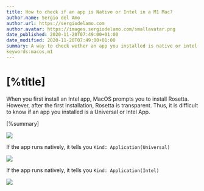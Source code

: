 ```yaml
---
title: How to check if an app is Native or Intel in a M1 Mac?
author.name: Sergio del Amo
author.url: https://sergiodelamo.com
author.avatar: https://images.sergiodelamo.com/smallavatar.png 
date_published: 2020-11-20T07:49:00+01:00
date_modified: 2020-11-20T07:49:00+01:00
summary: A way to check wether an app you installed is native or intel is to right click "Get Info" in an application.
keywords:macos,m1
---
```


# [%title]

When you first install an Intel app, MacOS prompts you to install Rosetta. However, after the first installation, Rosetta is transparent. Thus, it is difficult to know if an app you installed is a Universal or Intel App. 

[%summary]

![](https://images.sergiodelamo.com/app-get-info.png)

If the app runs natively, it tells you `Kind: Application(Universal)`

![](https://images.sergiodelamo.com/macos-app-universal.png)

If the app runs natively, it tells you `Kind: Application(Intel)`

![](https://images.sergiodelamo.com/macos-app-intel.png)

